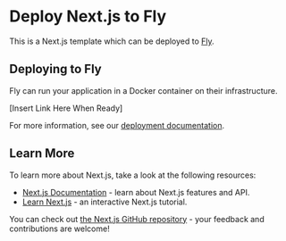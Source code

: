 # Deploy Next.js to Fly

This is a Next.js template which can be deployed to [Fly](https://fly.io).

## Deploying to Fly

Fly can run your application in a Docker container on their infrastructure.

[Insert Link Here When Ready]

For more information, see our [deployment documentation](https://nextjs.org/docs/app/building-your-application/deploying#self-hosting).

## Learn More

To learn more about Next.js, take a look at the following resources:

- [Next.js Documentation](https://nextjs.org/docs) - learn about Next.js features and API.
- [Learn Next.js](https://nextjs.org/learn) - an interactive Next.js tutorial.

You can check out [the Next.js GitHub repository](https://github.com/vercel/next.js) - your feedback and contributions are welcome!
